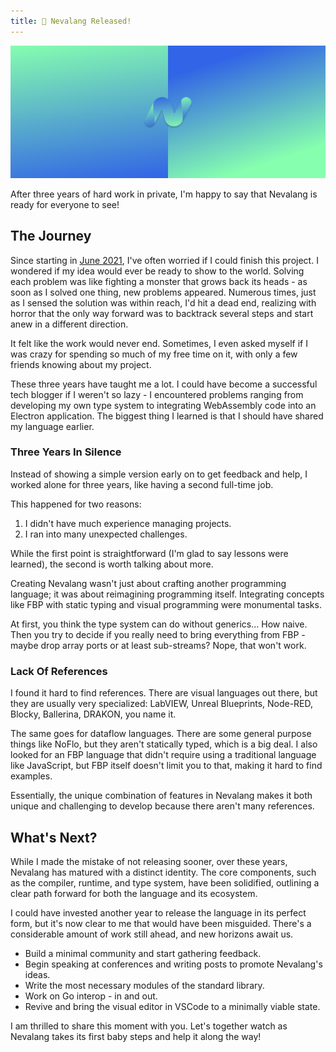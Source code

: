 ```yaml
---
title: 🎉 Nevalang Released!
---
```


![Neva gradient logo](gradient.svg)

After three years of hard work in private, I'm happy to say that Nevalang is ready for everyone to see!

## The Journey

Since starting in [June 2021](https://github.com/nevalang/neva/commit/9c7c7b7c28caa6b632e674afb0a517ced875689), I've often worried if I could finish this project. I wondered if my idea would ever be ready to show to the world. Solving each problem was like fighting a monster that grows back its heads - as soon as I solved one thing, new problems appeared. Numerous times, just as I sensed the solution was within reach, I'd hit a dead end, realizing with horror that the only way forward was to backtrack several steps and start anew in a different direction.

It felt like the work would never end. Sometimes, I even asked myself if I was crazy for spending so much of my free time on it, with only a few friends knowing about my project.

These three years have taught me a lot. I could have become a successful tech blogger if I weren't so lazy - I encountered problems ranging from developing my own type system to integrating WebAssembly code into an Electron application. The biggest thing I learned is that I should have shared my language earlier.

### Three Years In Silence

Instead of showing a simple version early on to get feedback and help, I worked alone for three years, like having a second full-time job.

This happened for two reasons:

1. I didn't have much experience managing projects.
2. I ran into many unexpected challenges.

While the first point is straightforward (I'm glad to say lessons were learned), the second is worth talking about more.

Creating Nevalang wasn't just about crafting another programming language; it was about reimagining programming itself. Integrating concepts like FBP with static typing and visual programming were monumental tasks.

At first, you think the type system can do without generics... How naive. Then you try to decide if you really need to bring everything from FBP - maybe drop array ports or at least sub-streams? Nope, that won't work.

### Lack Of References

I found it hard to find references. There are visual languages out there, but they are usually very specialized: LabVIEW, Unreal Blueprints, Node-RED, Blocky, Ballerina, DRAKON, you name it.

The same goes for dataflow languages. There are some general purpose things like NoFlo, but they aren't statically typed, which is a big deal. I also looked for an FBP language that didn't require using a traditional language like JavaScript, but FBP itself doesn't limit you to that, making it hard to find examples.

Essentially, the unique combination of features in Nevalang makes it both unique and challenging to develop because there aren't many references.

## What's Next?

While I made the mistake of not releasing sooner, over these years, Nevalang has matured with a distinct identity. The core components, such as the compiler, runtime, and type system, have been solidified, outlining a clear path forward for both the language and its ecosystem.

I could have invested another year to release the language in its perfect form, but it's now clear to me that would have been misguided. There's a considerable amount of work still ahead, and new horizons await us.

- Build a minimal community and start gathering feedback.
- Begin speaking at conferences and writing posts to promote Nevalang's ideas.
- Write the most necessary modules of the standard library.
- Work on Go interop - in and out.
- Revive and bring the visual editor in VSCode to a minimally viable state.

I am thrilled to share this moment with you. Let's together watch as Nevalang takes its first baby steps and help it along the way!
